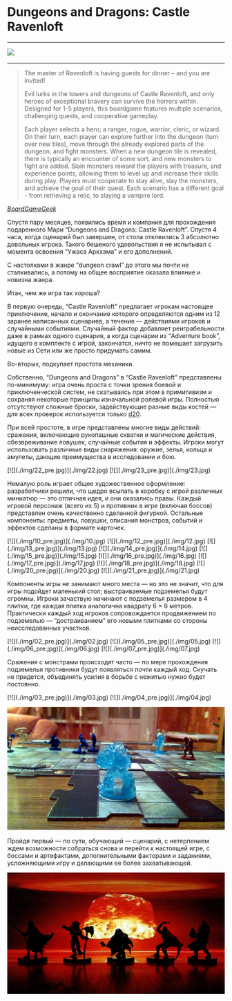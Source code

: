 # Dungeons and Dragons: Castle Ravenloft

* * *
![](/2015/02/02/dnd-castle-ravenloft/img/cover.jpg)
* * *

> The master of Ravenloft is having guests for dinner – and you are invited!
> 
> Evil lurks in the towers and dungeons of Castle Ravenloft, and only heroes of exceptional bravery can survive the horrors within. Designed for 1-5 players, this boardgame features multiple scenarios, challenging quests, and cooperative gameplay.
> 
> Each player selects a hero; a ranger, rogue, warrior, cleric, or wizard. On their turn, each player can explore further into the dungeon (turn over new tiles), move through the already explored parts of the dungeon, and fight monsters. When a new dungeon tile is revealed, there is typically an encounter of some sort, and new monsters to fight are added. Slain monsters reward the players with treasure, and experience points, allowing them to level up and increase their skills during play. Players must cooperate to stay alive, slay the monsters, and achieve the goal of their quest. Each scenario has a different goal - from retrieving a relic, to slaying a vampire lord.

<cite>[BoardGameGeek](https://boardgamegeek.com/boardgame/59946/dungeons-dragons-castle-ravenloft-board-game)</cite>

Спустя пару месяцев, появились время и компания для прохождения подаренного Мари “Dungeons and Dragons: Castle Ravenloft”. Спустя 4 часа, когда сценарий был завершен, от стола отклеились 3 абсолютно довольных игрока. Такого бешеного удовольствия я не испытывал с момента освоения “Ужаса Аркхэма” и его дополнений.

С настолками в жанре “dungeon crawl” до этого мы почти не сталкивались, а потому на общее восприятие оказала влияние и новизна жанра.

Итак, чем же игра так хороша?

В первую очередь, “Castle Ravenloft” предлагает игрокам настоящее приключение, начало и окончание которого определяются одним из 12 заранее написанных сценариев, а течение — действиями игроков и случайными событиями. Случайный фактор добавляет реиграбельности даже в рамках одного сценария, а когда сценарии из “Adventure book”, идущего в комплекте с игрой, закончатся, ничто не помешает загрузить новые из Сети или же просто придумать самим.

Во-вторых, подкупает простота механики.

Собственно, “Dungeons and Dragons” в “Castle Ravenloft” представлены по-минимуму: игра очень проста с точки зрения боевой и приключенческой систем, не скатываясь при этом в примитивизм и сохраняя некоторые принципы изначальной ролевой игры. Полностью отсутствуют сложные броски, задействующие разные виды костей — для всех проверок используется только <abbr title="20-гранная игровая кость">d20</abbr>.

При всей простоте, в игре представлены многие виды действий: сражения, включающие рукопашные схватки и магические действия, обезвреживание ловушек, случайные события и эффекты. Игроки могут использовать различные виды снаряжения: оружие, зелья, кольца и амулеты, дающие преимущества в исследовании и бою.

<span class="gallery-2">
[![](./img/22_pre.jpg)](./img/22.jpg)
[![](./img/23_pre.jpg)](./img/23.jpg)
</span>

Немалую роль играет общее художественное оформление: разработчики решили, что щедро всыпать в коробку с игрой различных миниатюр — это отличная идея, и они оказались правы. Каждый игровой персонаж (всего их 5) и противник в игре (включая боссов) представлен очень качественно сделанной фигуркой. Остальные компоненты: предметы, ловушки, описания монстров, событий и эффектов сделаны в формате карточек.

<span class="gallery-4">
[![](./img/10_pre.jpg)](./img/10.jpg)
[![](./img/12_pre.jpg)](./img/12.jpg)
[![](./img/13_pre.jpg)](./img/13.jpg)
[![](./img/14_pre.jpg)](./img/14.jpg)
[![](./img/15_pre.jpg)](./img/15.jpg)
[![](./img/16_pre.jpg)](./img/16.jpg)
[![](./img/17_pre.jpg)](./img/17.jpg)
[![](./img/18_pre.jpg)](./img/18.jpg)
</span>

<span class="gallery-2">
[![](./img/20_pre.jpg)](./img/20.jpg)
[![](./img/21_pre.jpg)](./img/21.jpg)
</span>

Компоненты игры не занимают много места — но это не значит, что для игры подойдет маленький стол; выстраиваемые подземелья будут огромны. Игроки зачаствую начинают с подземелья размером в 4 плитки, где каждая плитка аналогична квадрату 6 × 6 метров. Практически каждый ход игроков сопровождается продвижением по подземелью — “достраиванием” его новыми плитками со стороны неисследованных участков.

<span class="gallery-2">
[![](./img/02_pre.jpg)](./img/02.jpg)
[![](./img/05_pre.jpg)](./img/05.jpg)
[![](./img/06_pre.jpg)](./img/06.jpg)
[![](./img/07_pre.jpg)](./img/07.jpg)
</span>

Сражения с монстрами происходят часто — по мере прохождения подземелья противники будут появляться почти каждый ход. Скучать не придется, объединять усилия в борьбе с нежитью нужно будет постоянно.

<span class="gallery-2">
[![](./img/03_pre.jpg)](./img/03.jpg)
[![](./img/04_pre.jpg)](./img/04.jpg)
</span>

[![](./img/08_pre.jpg)](./img/08.jpg)

Пройдя первый — по сути, обучающий — сценарий, с нетерпением ждем возможности собраться снова и перейти к настоящей игре, с боссами и артефактами, дополнительными факторами и заданиями, усложняющими игру и делающими ее более захватывающей.

![](./img/badass.jpg)
